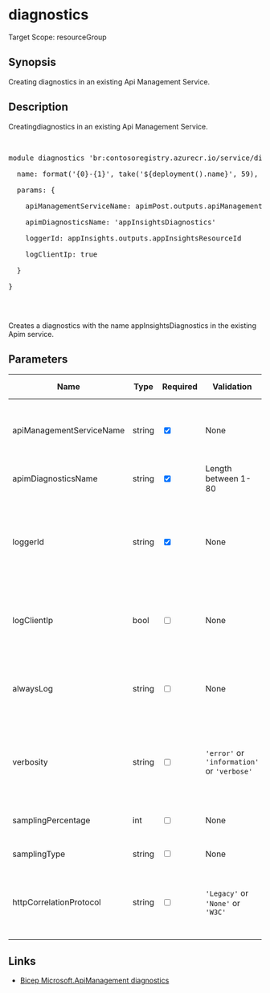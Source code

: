 ﻿# diagnostics

Target Scope: resourceGroup

## Synopsis
Creating diagnostics in an existing Api Management Service.

## Description
Creatingdiagnostics in an existing Api Management Service.<br>
<pre><br>
module diagnostics 'br:contosoregistry.azurecr.io/service/diagnostics.bicep' = {<br>
  name: format('{0}-{1}', take('${deployment().name}', 59), 'diag')<br>
  params: {<br>
    apiManagementServiceName: apimPost.outputs.apiManagementServiceName<br>
    apimDiagnosticsName: 'appInsightsDiagnostics'<br>
    loggerId: appInsights.outputs.appInsightsResourceId<br>
    logClientIp: true<br>
  }<br>
}<br>
</pre><br>
<p>Creates a diagnostics with the name appInsightsDiagnostics in the existing Apim service.</p>

## Parameters
| Name | Type | Required | Validation | Default value | Description |
| -- |  -- | -- | -- | -- | -- |
| apiManagementServiceName | string | <input type="checkbox" checked> | None | <pre></pre> | The name of the existing API Management service instance. |
| apimDiagnosticsName | string | <input type="checkbox" checked> | Length between 1-80 | <pre></pre> | The name of the diagnostics. |
| loggerId | string | <input type="checkbox" checked> | None | <pre></pre> | Resource Id of a target logger. For example the resourceId of an Application Insights resource. |
| logClientIp | bool | <input type="checkbox"> | None | <pre>true</pre> | Specifies whether to log the client IP address. Default is true. |
| alwaysLog | string | <input type="checkbox"> | None | <pre>'allErrors'</pre> | Specifies for what type of messages sampling settings should not apply. |
| verbosity | string | <input type="checkbox"> | `'error'` or `'information'` or `'verbose'` | <pre>'information'</pre> | The verbosity level applied to traces emitted by trace policies |
| samplingPercentage | int | <input type="checkbox"> | None | <pre>100</pre> | Rate of sampling for fixed-rate sampling. |
| samplingType | string | <input type="checkbox"> | None | <pre>'fixed'</pre> | Type of sampling. |
| httpCorrelationProtocol | string | <input type="checkbox"> | `'Legacy'` or `'None'` or `'W3C'` | <pre>'Legacy'</pre> | Sets correlation protocol to use for Application Insights diagnostics. |

## Links
- [Bicep Microsoft.ApiManagement diagnostics](https://learn.microsoft.com/en-us/azure/templates/microsoft.apimanagement/service/diagnostics?pivots=deployment-language-bicep)
